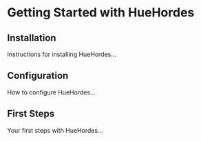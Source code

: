 # Getting Started with HueHordes

## Installation

Instructions for installing HueHordes...

## Configuration

How to configure HueHordes...

## First Steps

Your first steps with HueHordes...
